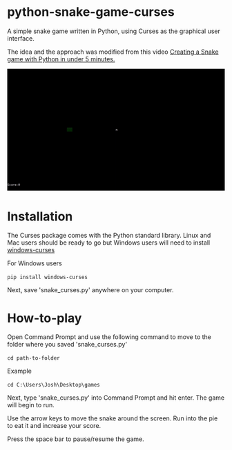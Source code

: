# python-snake-game-curses

A simple snake game written in Python, using Curses as the graphical user interface.

The idea and the approach was modified from this video [Creating a Snake game with Python in under 5 minutes.](https://www.youtube.com/watch?v=rbasThWVb-c)

![](snake_curses1.gif)

# Installation
The Curses package comes with the Python standard library. Linux and Mac users should be ready to go but Windows users will need to install [windows-curses](https://pypi.org/project/windows-curses/)

For Windows users

`pip install windows-curses`

Next, save 'snake_curses.py' anywhere on your computer.

# How-to-play
Open Command Prompt and use the following command to move to the folder where you saved 'snake_curses.py'

`cd path-to-folder`

Example

`cd C:\Users\Josh\Desktop\games`

Next, type 'snake_curses.py' into Command Prompt and hit enter. The game will begin to run.

Use the arrow keys to move the snake around the screen. Run into the pie to eat it and increase your score.

Press the space bar to pause/resume the game.